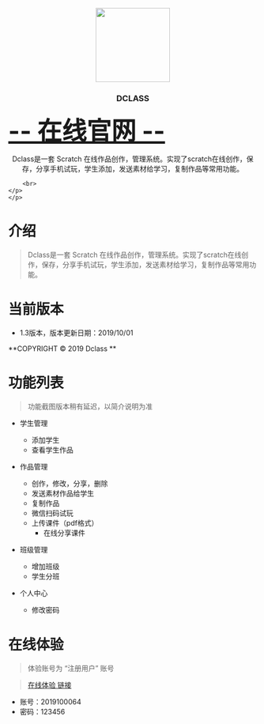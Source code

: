 
<p align="center">
    <img src="http://image.dclass.tech/dclass.png" width="150">
    <h3 align="center">DCLASS</h3>
     <a href="http://dclass.tech" style="font-size: 50px;"><strong>--  在线官网 --</strong></a> 
    <p align="center">
        Dclass是一套 Scratch 在线作品创作，管理系统。实现了scratch在线创作，保存，分享手机试玩，学生添加，发送素材给学习，复制作品等常用功能。
        <br>
      
        <br>
    </p>    
    </p>

# 介绍
>Dclass是一套 Scratch 在线作品创作，管理系统。实现了scratch在线创作，保存，分享手机试玩，学生添加，发送素材给学习，复制作品等常用功能。



# 当前版本
- 1.3版本，版本更新日期：2019/10/01



**COPYRIGHT © 2019 Dclass  **


# 功能列表


> 功能截图版本稍有延迟，以简介说明为准

- 学生管理
    - 添加学生
    - 查看学生作品
 

 - 作品管理
    - 创作，修改，分享，删除
    - 发送素材作品给学生
    - 复制作品
    - 微信扫码试玩
    - 上传课件（pdf格式）
        - 在线分享课件

- 班级管理
    - 增加班级
    - 学生分班

- 个人中心
    - 修改密码
    
    
# 在线体验

> 体验账号为 “注册用户” 账号

>  [在线体验 链接](https://dc.cxcycoding.com)
- 账号：2019100064 
- 密码：123456


